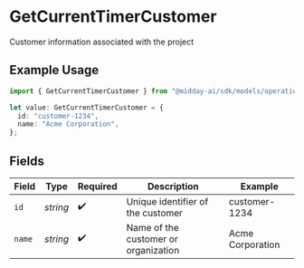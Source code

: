 # GetCurrentTimerCustomer

Customer information associated with the project

## Example Usage

```typescript
import { GetCurrentTimerCustomer } from "@midday-ai/sdk/models/operations";

let value: GetCurrentTimerCustomer = {
  id: "customer-1234",
  name: "Acme Corporation",
};
```

## Fields

| Field                                | Type                                 | Required                             | Description                          | Example                              |
| ------------------------------------ | ------------------------------------ | ------------------------------------ | ------------------------------------ | ------------------------------------ |
| `id`                                 | *string*                             | :heavy_check_mark:                   | Unique identifier of the customer    | customer-1234                        |
| `name`                               | *string*                             | :heavy_check_mark:                   | Name of the customer or organization | Acme Corporation                     |